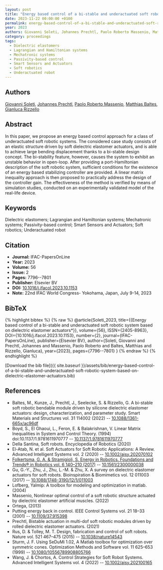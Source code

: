 ```yaml
---
layout: post
title: "Energy based control of a bi-stable and underactuated soft robotic system based on dielectric elastomer actuators"
date: 2023-11-22 00:00:00 +0100
permalink: energy-based-control-of-a-bi-stable-and-underactuated-soft-robotic-system-based-on-dielectric-elastomer-actuators
year: 2023
authors: Giovanni Soleti, Johannes Prechtl, Paolo Roberto Massenio, Matthias Baltes, Gianluca Rizzello
category: proceedings
tags:
  - Dielectric elastomers
  - Lagrangian and Hamiltonian systems
  - Mechatronic systems
  - Passivity-based control
  - Smart Sensors and Actuators
  - Soft robotics
  - Underactuated robot
---
```

 
## Authors
[Giovanni Soleti](authors/giovanni-soleti), [Johannes Prechtl](authors/johannes-prechtl), [Paolo Roberto Massenio](authors/paolo-roberto-massenio), [Matthias Baltes](authors/matthias-baltes), [Gianluca Rizzello](authors/gianluca-rizzello)
 
## Abstract
In this paper, we propose an energy based control approach for a class of underactuated soft robotic systems. The considered case study consists of an elastic structure driven by soft dielectric elastomer actuators, and is able to achieve large bending displacement thanks to a bi-stable design concept. The bi-stability feature, however, causes the system to exhibit an unstable behavior in open-loop. After providing a port-Hamiltonian description of the soft robotic system, sufficient conditions for the existence of an energy based stabilizing controller are provided. A linear matrix inequality approach is then proposed to practically address the design of the controller gain. The effectiveness of the method is verified by means of simulation studies, conducted on an experimentally validated model of the real-life device.
 
## Keywords
Dielectric elastomers; Lagrangian and Hamiltonian systems; Mechatronic systems; Passivity-based control; Smart Sensors and Actuators; Soft robotics; Underactuated robot
 
## Citation
- **Journal:** IFAC-PapersOnLine
- **Year:** 2023
- **Volume:** 56
- **Issue:** 2
- **Pages:** 7796--7801
- **Publisher:** Elsevier BV
- **DOI:** [10.1016/j.ifacol.2023.10.1153](https://doi.org/10.1016/j.ifacol.2023.10.1153)
- **Note:** 22nd IFAC World Congress- Yokohama, Japan, July 9-14, 2023
 
## BibTeX
{% highlight bibtex %}
{% raw %}
@article{Soleti_2023,
  title={{Energy based control of a bi-stable and underactuated soft robotic system based on dielectric elastomer actuators*}},
  volume={56},
  ISSN={2405-8963},
  DOI={10.1016/j.ifacol.2023.10.1153},
  number={2},
  journal={IFAC-PapersOnLine},
  publisher={Elsevier BV},
  author={Soleti, Giovanni and Prechtl, Johannes and Massenio, Paolo Roberto and Baltes, Matthias and Rizzello, Gianluca},
  year={2023},
  pages={7796--7801}
}
{% endraw %}
{% endhighlight %}
 
[Download the bib file]({{ site.baseurl }}/assets/bib/energy-based-control-of-a-bi-stable-and-underactuated-soft-robotic-system-based-on-dielectric-elastomer-actuators.bib)
 
## References
- Baltes, M., Kunze, J., Prechtl, J., Seelecke, S. & Rizzello, G. A bi-stable soft robotic bendable module driven by silicone dielectric elastomer actuators: design, characterization, and parameter study. Smart Materials and Structures vol. 31 114002 (2022) -- [10.1088/1361-665x/ac96df](https://doi.org/10.1088/1361-665x/ac96df)
- Boyd, S., El Ghaoui, L., Feron, E. & Balakrishnan, V. Linear Matrix Inequalities in System and Control Theory. (1994) doi:10.1137/1.9781611970777 -- [10.1137/1.9781611970777](https://doi.org/10.1137/1.9781611970777)
- Della Santina, Soft robots. Encyclopedia of Robotics (2020)
- El-Atab, N. et al. Soft Actuators for Soft Robotic Applications: A Review. Advanced Intelligent Systems vol. 2 (2020) -- [10.1002/aisy.202070102](https://doi.org/10.1002/aisy.202070102)
- [Folkertsma, G. A. & Stramigioli, S. Energy in Robotics. Foundations and Trends® in Robotics vol. 6 140–210 (2017)](energy-in-robotics) -- [10.1561/2300000038](https://doi.org/10.1561/2300000038)
- Gu, G.-Y., Zhu, J., Zhu, L.-M. & Zhu, X. A survey on dielectric elastomer actuators for soft robots. Bioinspiration &amp; Biomimetics vol. 12 011003 (2017) -- [10.1088/1748-3190/12/1/011003](https://doi.org/10.1088/1748-3190/12/1/011003)
- Lofberg, Yalmip: A toolbox for modeling and optimization in matlab. (2004)
- Massenio, Nonlinear optimal control of a soft robotic structure actuated by dielectric elastomer artificial muscles. (2022)
- Ortega, (2013)
- Putting energy back in control. IEEE Control Systems vol. 21 18–33 (2001) -- [10.1109/37.915398](https://doi.org/10.1109/37.915398)
- Prechtl, Bistable actuation in multi-dof soft robotic modules driven by rolled dielectric elastomer actuators. (2021)
- Rus, D. & Tolley, M. T. Design, fabrication and control of soft robots. Nature vol. 521 467–475 (2015) -- [10.1038/nature14543](https://doi.org/10.1038/nature14543)
- Sturm, J. F. Using SeDuMi 1.02, A Matlab toolbox for optimization over symmetric cones. Optimization Methods and Software vol. 11 625–653 (1999) -- [10.1080/10556789908805766](https://doi.org/10.1080/10556789908805766)
- Wang, J. & Chortos, A. Control Strategies for Soft Robot Systems. Advanced Intelligent Systems vol. 4 (2022) -- [10.1002/aisy.202100165](https://doi.org/10.1002/aisy.202100165)

